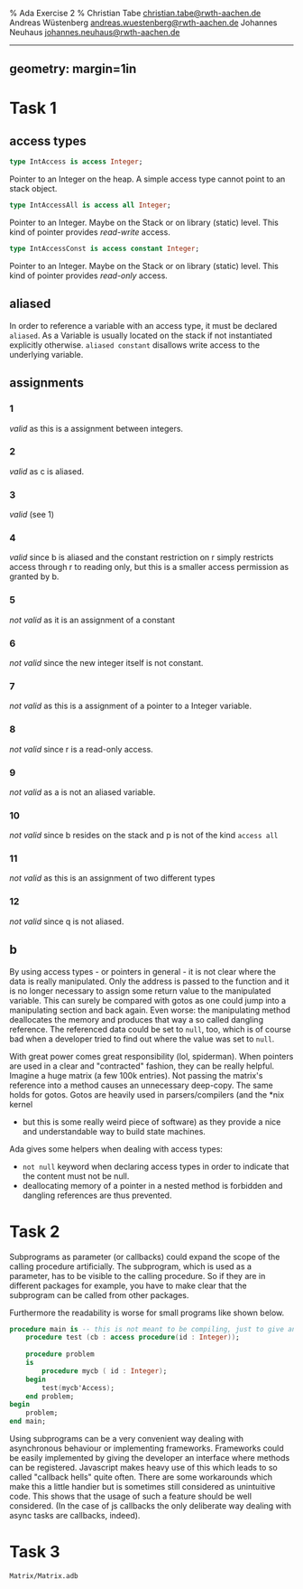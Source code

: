% Ada Exercise 2
% Christian Tabe <christian.tabe@rwth-aachen.de>
  Andreas Wüstenberg <andreas.wuestenberg@rwth-aachen.de>
  Johannes Neuhaus <johannes.neuhaus@rwth-aachen.de>

    
---
geometry: margin=1in
---

# Task 1

## access types 

```Ada
type IntAccess is access Integer;
```
Pointer to an Integer on the heap. A simple access type cannot point to an
stack object.  

```Ada
type IntAccessAll is access all Integer;
```
Pointer to an Integer. Maybe on the Stack or on library (static) level. This 
kind of pointer provides *read-write* access.  

```Ada
type IntAccessConst is access constant Integer;
```
Pointer to an Integer. Maybe on the Stack or on library (static) level. This 
kind of pointer provides *read-only* access.  

## aliased
In order to reference a variable with an access type, it must be declared 
`aliased`. As a Variable is usually located on the stack if not instantiated 
explicitly otherwise. `aliased constant` disallows write access to the 
underlying variable.  

## assignments
### 1
*valid* as this is a assignment between integers. 

### 2
*valid* as c is aliased.

### 3
*valid* (see 1)

### 4
*valid* since b is aliased and the constant restriction on r simply restricts
access through r to reading only, but this is a smaller access permission as
granted by b.

### 5
*not valid* as it is an assignment of a constant

### 6
*not valid* since the new integer itself is not constant. 

### 7
*not valid* as this is a assignment of a pointer to a Integer variable.

### 8
*not valid* since r is a read-only access.

### 9
*not valid* as a is not an aliased variable.

### 10
*not valid* since b resides on the stack and p is not of the kind `access all`

### 11
*not valid* as this is an assignment of two different types

### 12
*not valid* since q is not aliased.

## b
By using access types - or pointers in general - it is not clear where 
the data is really manipulated. Only the address is passed to the function
and it is no longer necessary to assign some return value to the 
manipulated variable. This can surely be compared with gotos as one could jump
into a manipulating section and back again.
Even worse: the manipulating method deallocates the memory and produces 
that way a so called dangling reference. The referenced data could be set 
to `null`, too, which is of course bad when a developer tried to find out 
where the value was set to `null`.  

With great power comes great responsibility (lol, spiderman). When pointers
are used in a clear and "contracted" fashion, they can be really helpful. 
Imagine a huge matrix (a few 100k entries). Not passing the matrix's 
reference into a method causes an unnecessary deep-copy. The same holds 
for gotos. Gotos are heavily used in parsers/compilers (and the *nix kernel 
- but this is some really weird piece of software) as they provide a 
nice and understandable way to build state machines.    

Ada gives some helpers when dealing with access types:  

 - `not null` keyword when declaring access types in order to indicate that the
content must not be null.
 - deallocating memory of a pointer in a nested method is forbidden 
and dangling references are thus prevented.  

# Task 2
Subprograms as parameter (or callbacks) could expand the scope of the calling 
procedure artificially. The subprogram, which is used as a parameter, has to be visible to the calling procedure.
So if they are in different packages for example, you have to make clear that the subprogram can be called from other packages.

Furthermore the readability is worse for small programs like shown below.

```Ada
procedure main is -- this is not meant to be compiling, just to give an idea
    procedure test (cb : access procedure(id : Integer));
    
    procedure problem 
    is
        procedure mycb ( id : Integer);
    begin
        test(mycb'Access);
    end problem;
begin
    problem;
end main;
```

Using subprograms can be a very convenient way dealing with asynchronous 
behaviour or implementing frameworks. Frameworks could be easily implemented 
by giving the developer an interface where methods can be registered. 
Javascript makes heavy use of this which leads to so called 
"callback hells" quite often. There are some workarounds which make this a 
little handier but is sometimes still considered as unintuitive code. This
shows that the usage of such a feature should be well considered. (In the case 
of js callbacks the only deliberate way dealing with async tasks are 
callbacks, indeed).  

# Task 3

`Matrix/Matrix.adb`


